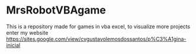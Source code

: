 # MrsRobotVBAgame
This is a repository made for games in vba excel, to visualize more projects enter my website
https://sites.google.com/view/cvgustavolemosdossantos/p%C3%A1gina-inicial
